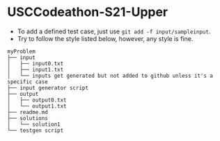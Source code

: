 # USCCodeathon-S21-Upper

* To add a defined test case, just use `git add -f input/sampleinput`.
* Try to follow the style listed below, however, any style is fine.

```
myProblem
├── input
│   ├── input0.txt
│   ├── input1.txt
│   └── inputs get generated but not added to github unless it's a specific case
├── input generator script
├── output
│   ├── output0.txt
│   └── output1.txt
├── readme.md
├── solutions
│   └── solution1
└── testgen script
```
